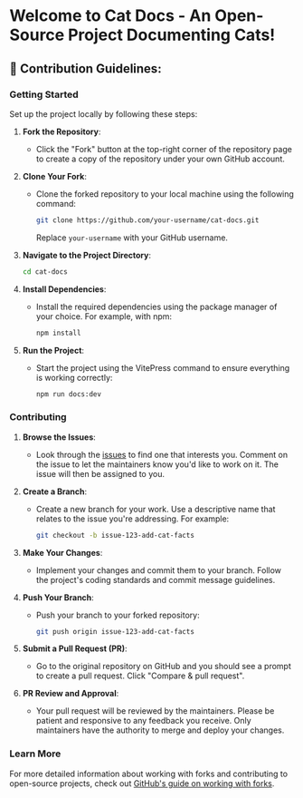 # Welcome to Cat Docs - An Open-Source Project Documenting Cats!

## 🌈 Contribution Guidelines:

### Getting Started

Set up the project locally by following these steps:

1. **Fork the Repository**:
   - Click the "Fork" button at the top-right corner of the repository page to create a copy of the repository under your own GitHub account.

2. **Clone Your Fork**:
   - Clone the forked repository to your local machine using the following command:
     ```bash
     git clone https://github.com/your-username/cat-docs.git
     ```
     Replace `your-username` with your GitHub username.

3. **Navigate to the Project Directory**:
   ```bash
   cd cat-docs
   ```

4. **Install Dependencies**:
   - Install the required dependencies using the package manager of your choice. For example, with npm:
     ```bash
     npm install
     ```

5. **Run the Project**:
   - Start the project using the VitePress command to ensure everything is working correctly:
     ```bash
     npm run docs:dev
     ```

### Contributing

1. **Browse the Issues**:
   - Look through the [issues](https://github.com/SanditZZ/cat-docs/issues) to find one that interests you. Comment on the issue to let the maintainers know you'd like to work on it. The issue will then be assigned to you.

2. **Create a Branch**:
   - Create a new branch for your work. Use a descriptive name that relates to the issue you're addressing. For example:
     ```bash
     git checkout -b issue-123-add-cat-facts
     ```

3. **Make Your Changes**:
   - Implement your changes and commit them to your branch. Follow the project's coding standards and commit message guidelines.

4. **Push Your Branch**:
   - Push your branch to your forked repository:
     ```bash
     git push origin issue-123-add-cat-facts
     ```

5. **Submit a Pull Request (PR)**:
   - Go to the original repository on GitHub and you should see a prompt to create a pull request. Click "Compare & pull request".

6. **PR Review and Approval**:
   - Your pull request will be reviewed by the maintainers. Please be patient and responsive to any feedback you receive. Only maintainers have the authority to merge and deploy your changes.

### Learn More

For more detailed information about working with forks and contributing to open-source projects, check out [GitHub's guide on working with forks](https://docs.github.com/en/pull-requests/collaborating-with-pull-requests/working-with-forks).

